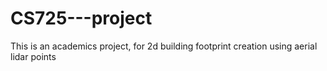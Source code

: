 # CS725---project

This is an academics project, for 2d building footprint creation using aerial lidar points
